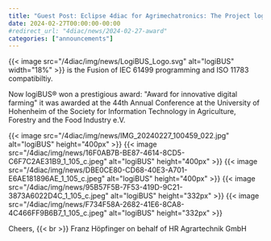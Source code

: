 ```yaml
---
title: "Guest Post: Eclipse 4diac for Agrimechatronics: The Project logiBUS won a prestigious award"
date: 2024-02-27T00:00:00-00:00
#redirect_url: "4diac/news/2024-02-27-award"
categories: ["announcements"]
---
```


{{< image src="/4diac/img/news/LogiBUS_Logo.svg" alt="logiBUS" width="18%" >}} is the Fusion of IEC 61499 programming and ISO 11783 compatibiltiy. 

Now logiBUS&reg; won a prestigious award: "Award for innovative digital farming" it was awarded at the 44th Annual Conference at the University of Hohenheim of the Society for Information Technology in Agriculture, Forestry and the Food Industry e.V.

{{< image src="/4diac/img/news/IMG_20240227_100459_022.jpg" alt="logiBUS" height="400px" >}}
{{< image src="/4diac/img/news/16F0AB7B-BE87-4614-8CD5-C6F7C2AE31B9_1_105_c.jpeg" alt="logiBUS" height="400px" >}}
{{< image src="/4diac/img/news/DBE0CE80-CD68-40E3-A701-E6AE181896AE_1_105_c.jpeg" alt="logiBUS" height="400px" >}}
{{< image src="/4diac/img/news/95B57F5B-7F53-419D-9C21-3873A6022D4C_1_105_c.jpeg" alt="logiBUS" height="332px" >}}
{{< image src="/4diac/img/news/F734F58A-2682-41E6-8CA8-4C466FF9B6B7_1_105_c.jpeg" alt="logiBUS" height="332px" >}}

Cheers, {{< br >}}
Franz Höpfinger on behalf of HR Agrartechnik GmbH

